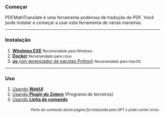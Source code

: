### Começar

PDFMathTranslate é uma ferramenta poderosa de tradução de PDF. Você pode instalar e começar a usar esta ferramenta de várias maneiras.

---

### Instalação

1. [**Windows EXE**](./INSTALLATION_winexe.md) <small>Recomendado para Windows</small>
2. [**Docker**](./INSTALLATION_docker.md) <small>Recomendado para Linux</small>
3. [**uv** (um gerenciador de pacotes Python)](./INSTALLATION_uv.md) <small>Recomendado para macOS</small>

---

### Uso

1. [Usando **WebUI**](./USAGE_webui.md)
2. [Usando **Plugin do Zotero**](https://github.com/guaguastandup/zotero-pdf2zh) (Programa de terceiros)
3. [Usando **Linha de comando**](./USAGE_commandline.md)

<div align="right"> 
<h6><small>Parte do conteúdo desta página foi traduzida pelo GPT e pode conter erros.</small></h6>